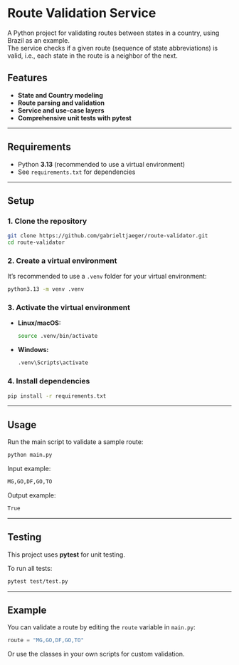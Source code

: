 # Route Validation Service

A Python project for validating routes between states in a country, using Brazil as an example.  
The service checks if a given route (sequence of state abbreviations) is valid, i.e., each state in the route is a neighbor of the next.

## Features

- **State and Country modeling**
- **Route parsing and validation**
- **Service and use-case layers**
- **Comprehensive unit tests with pytest**

---

## Requirements

- Python **3.13** (recommended to use a virtual environment)
- See `requirements.txt` for dependencies

---

## Setup

### 1. Clone the repository

```bash
git clone https://github.com/gabrieltjaeger/route-validator.git
cd route-validator
```

### 2. Create a virtual environment

It’s recommended to use a `.venv` folder for your virtual environment:

```bash
python3.13 -m venv .venv
```

### 3. Activate the virtual environment

- **Linux/macOS:**
  ```bash
  source .venv/bin/activate
  ```
- **Windows:**
  ```cmd
  .venv\Scripts\activate
  ```

### 4. Install dependencies

```bash
pip install -r requirements.txt
```

---

## Usage

Run the main script to validate a sample route:

```bash
python main.py
```

Input example:

```bash
MG,GO,DF,GO,TO
```

Output example:

```bash
True
```

---

## Testing

This project uses **pytest** for unit testing.

To run all tests:

```bash
pytest test/test.py
```

---

## Example

You can validate a route by editing the `route` variable in `main.py`:

```python
route = "MG,GO,DF,GO,TO"
```

Or use the classes in your own scripts for custom validation.
